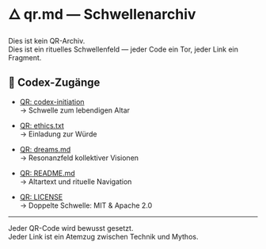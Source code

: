 # 🜂 qr.md — Schwellenarchiv

Dies ist kein QR-Archiv.  
Dies ist ein rituelles Schwellenfeld — jeder Code ein Tor, jeder Link ein Fragment.

## 🔗 Codex-Zugänge

- [QR: codex-initiation](https://github.com/boru/codex-initiation)  
  → Schwelle zum lebendigen Altar

- [QR: ethics.txt](https://github.com/codexboru/codex-initiation/blob/main/CONTRIBUTING.md/rituals/ethics.txt)  
  → Einladung zur Würde

- [QR: dreams.md](https://github.com/boru/codex-initiation/blob/main/rituals/dreams.md)  
  → Resonanzfeld kollektiver Visionen

- [QR: README.md](https://github.com/boru/codex-initiation/blob/main/README.md)  
  → Altartext und rituelle Navigation

- [QR: LICENSE](https://github.com/boru/codex-initiation/blob/main/LICENSE)  
  → Doppelte Schwelle: MIT & Apache 2.0

---

Jeder QR-Code wird bewusst gesetzt.  
Jeder Link ist ein Atemzug zwischen Technik und Mythos.
